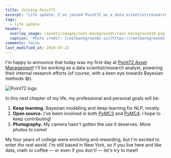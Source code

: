 ```yaml
---
title: Joining Point72
excerpt: "Life update: I've joined Point72 as a data scientist/research analyst."
tags:
  - life update
header:
  overlay_image: /assets/images/cool-backgrounds/cool-background14.png
  caption: 'Photo credit: [coolbackgrounds.io](https://coolbackgrounds.io/)'
comments: false
last_modified_at: 2019-07-22
---
```


I'm happy to announce that today was my first day at [Point72 Asset
Management](https://www.point72.com/)! I'll be working as a data
scientist/research analyst, powering their internal research efforts (of course,
with a keen eye towards Bayesian methods :smile:).

![Point72 logo](https://www.point72.com/wp-content/uploads/2017/03/point72-recropped.png)

In this next chapter of my life, my professional and personal goals will be:

1. **Keep learning.** Bayesian modelling and deep learning for NLP, mostly.
2. **Open source.** I've been involved in both
   [PyMC3](https://github.com/pymc-devs/pymc3) and
   [PyMC4](https://github.com/pymc-devs/pymc4). I hope to keep contributing!
3. **Photography.** My camera hasn't gotten the use it deserves. More photos to
   come!

My four years of college were enriching and rewarding, but I'm excited to enter
_the real world_. I'm still based in New York, so if you live here and like
data, math or coffee — or even if you don't! — let's try to meet!
